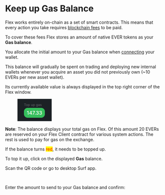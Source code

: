 # Keep up Gas Balance

Flex works entirely on-chain as a set of smart contracts. This means that every action you take requires [blockchain fees](../../specifications/flex-fees.md) to be paid.

To cover these fees Flex stores an amount of native EVER tokens as your **Gas balance**.

You allocate the initial amount to your Gas balance when [connecting](connect-your-wallet.md) your wallet.&#x20;

This balance will gradually be spent on trading and deploying new internal wallets whenever you acquire an asset you did not previously own (\~10 EVERs per new asset wallet).

Its currently available value is always displayed in the top right corner of the Flex window.

<figure><img src="../../.gitbook/assets/074.png" alt=""><figcaption></figcaption></figure>

**Note**: The balance displays your total gas on Flex. Of this amount 20 EVERs are reserved on your Flex Client contract for various system actions. The rest is used to pay for gas on the exchange.&#x20;

If the balance turns <mark style="color:red;">red</mark>, it needs to be topped up.

To top it up, click on the displayed **Gas** balance.

Scan the QR code or go to desktop Surf app.

<figure><img src="../../.gitbook/assets/0044.png" alt=""><figcaption></figcaption></figure>

Enter the amount to send to your Gas balance and confirm:

<figure><img src="../../.gitbook/assets/0030.png" alt=""><figcaption></figcaption></figure>
